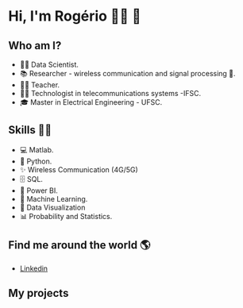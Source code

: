 # **Hi, I'm Rogério** 👩‍💻 👋 
###  

## Who am I? 

* 👩‍💻 Data Scientist.
* 📚 Researcher - wireless communication and signal processing 🥰.
* 👩‍🏫 Teacher.
* 👩‍🎓  Technologist in telecommunications systems  -IFSC.
* 🎓 Master in Electrical Engineering - UFSC.

## Skills 👩‍💻

* 💻 Matlab.
* 🐍 Python.
* ✨ Wireless Communication (4G/5G)
* 🗄 SQL.
* 🧮 Power BI.
* 🔮 Machine Learning. 
* 👀 Data Visualization
* 📊 Probability and Statistics.

## Find me around the world :earth_americas:

*  [Linkedin](https://www.linkedin.com/in/rog%C3%A9rio-pereira-junior-74b086b5/)

## **My projects**

